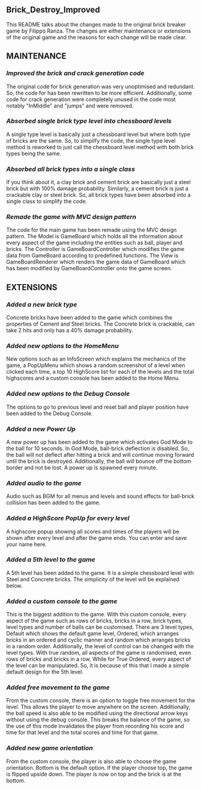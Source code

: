 ## **Brick_Destroy_Improved**

This README talks about the changes made to the original brick breaker game by Filippo Ranza. The changes are either
maintenance or extensions of the original game and the reasons for each change will be made clear.

## **MAINTENANCE**

### **_Improved the brick and crack generation code_**

The original code for brick generation was very unoptimised and redundant. So, the code for has been rewritten to be
more efficient. Additionally, some code for crack generation were completely unused in the code most notably "InMiddle"
and "jumps" and were removed.

### **_Absorbed single brick type level into chessboard levels_**

A single type level is basically just a chessboard level but where both type of bricks are the same. So, to simplify the
code, the single type level method is reworked to just call the chessboard level method with both brick types being
the same.

### **_Absorbed all brick types into a single class_**

If you think about it, a clay brick and cement brick are basically just a steel brick but with 100% damage probability.
Similarly, a cement brick is just a crackable clay or steel brick. So, all brick types have been absorbed into a single
class to simplify the code.

### **_Remade the game with MVC design pattern_**

The code for the main game has been remade using the MVC design pattern. The Model is GameBoard which holds all the
information about every aspect of the game including the entities such as ball, player and bricks. The Controller
is GameBoardController which modifies the game data from GameBoard according to predefined functions. The View is 
GameBoardRenderer which renders the game data of GameBoard which has been modified by GameBoardController onto
the game screen.

## **EXTENSIONS**

### **_Added a new brick type_**

Concrete bricks have been added to the game which combines the properties of Cement and Steel bricks. The Concrete brick
is crackable, can take 2 hits and only has a 40% damage probability.

### **_Added new options to the HomeMenu_**

New options such as an InfoScreen which explains the mechanics of the game, a PopUpMenu which shows a random screenshot
of a level when clicked each time, a top 10 HighScore list for each of the levels and the total highscores and a custom 
console has been added to the Home Menu.

### **_Added new options to the Debug Console_**

The options to go to previous level and reset ball and player position have been added to the Debug Console.

### **_Added a new Power Up_**

A new power up has been added to the game which activates God Mode to the ball for 10 seconds. In God Mode, ball-brick
deflection is disabled. So, the ball will not deflect after hitting a brick and will continue moving forward until the
brick is destroyed. Additionally, the ball will bounce off the bottom border and not be lost. A power up is spawned
every minute.

### **_Added audio to the game_**

Audio such as BGM for all menus and levels and sound effects for ball-brick collision has been added to the game.

### **_Added a HighScore PopUp for every level_**

A highscore popup showing all scores and times of the players will be shown after every level and after the game ends.
You can enter and save your name here.

### **_Added a 5th level to the game_**

A 5th level has been added to the game. It is a simple chessboard level with Steel and Concrete bricks. The simplicity
of the level will be explained below.

### **_Added a custom console to the game_**

This is the biggest addition to the game. With this custom console, every aspect of the game such as rows of bricks,
bricks in a row, brick types, level types and number of balls can be customised. There are 3 level types, Default which 
shows the default game level, Ordered, which arranges bricks in an ordered and cyclic manner and random which arranges 
bricks in a random order. Additionally, the level of control can be changed with the level types. With true random, all 
aspects of the game is randomised, even rows of bricks and bricks in a row. While for True Ordered, every aspect of the 
level can be manipulated. So, it is because of this that I made a simple default design for the 5th level.

### **_Added free movement to the game_**

From the custom console, there is an option to toggle free movement for the level. This allows the player to move
anywhere on the screen. Additionally, the ball speed is also able to be modified using the directional arrow keys
without using the debug console. This breaks the balance of the game, so the use of this mode invalidates the
player from recording his score and time for that level and the total scores and time for that game.

### **_Added new game orientation_**

From the custom console, the player is also able to choose the game orientation. Bottom is the default option. If the
player choose top, the game is flipped upside down. The player is now on top and the brick is at the bottom.

